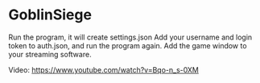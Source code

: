 # GoblinSiege
Run the program, it will create settings.json
Add your username and login token to auth.json, and run the program again.
Add the game window to your streaming software.

Video:
https://www.youtube.com/watch?v=Bqo-n_s-0XM
